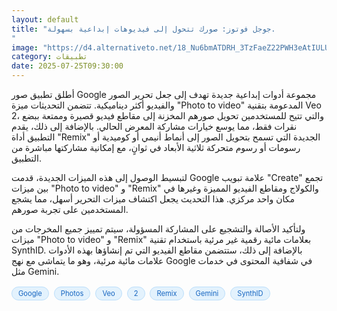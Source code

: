```yaml
---
layout: default
title: "جوجل فوتوز: صورك تتحول إلى فيديوهات إبداعية بسهولة.
"
image: "https://d4.alternativeto.net/18_Nu6bmATDRH_3TzFaeZ22PWH3eAtIULUXMh5EtSWw/rs:fill:1520:760:0/g:ce:0:0/YWJzOi8vZGlzdC9jb250ZW50LzE3NTMzODQ4Mzk4NTkucG5n.png"
category: تطبيقات
date: 2025-07-25T09:30:00
---
```


أطلق تطبيق صور Google مجموعة أدوات إبداعية جديدة تهدف إلى جعل تحرير الصور والفيديو أكثر ديناميكية. تتضمن التحديثات ميزة "Photo to video" المدعومة بتقنية Veo 2، والتي تتيح للمستخدمين تحويل صورهم المخزنة إلى مقاطع فيديو قصيرة وممتعة ببضع نقرات فقط، مما يوسع خيارات مشاركة المعرض الحالي. بالإضافة إلى ذلك، يقدم التطبيق أداة "Remix" الجديدة التي تسمح بتحويل الصور إلى أنماط أنيمي أو كوميدية أو رسومات أو رسوم متحركة ثلاثية الأبعاد في ثوانٍ، مع إمكانية مشاركتها مباشرة من التطبيق.

لتبسيط الوصول إلى هذه الميزات الجديدة، قدمت Google علامة تبويب "Create" تجمع بين ميزات "Photo to video" و "Remix" والكولاج ومقاطع الفيديو المميزة وغيرها في مكان واحد مركزي. هذا التحديث يجعل اكتشاف ميزات التحرير أسهل، مما يشجع المستخدمين على تجربة صورهم.

ولتأكيد الأصالة والتشجيع على المشاركة المسؤولة، سيتم تمييز جميع المخرجات من ميزات "Photo to video" و "Remix" بعلامات مائية رقمية غير مرئية باستخدام تقنية SynthID. بالإضافة إلى ذلك، ستتضمن مقاطع الفيديو التي تم إنشاؤها بهذه الأدوات علامات مائية مرئية، وهو ما يتماشى مع نهج Google في شفافية المحتوى في خدمات مثل Gemini.

<div style="margin-top:2px; margin-bottom:2px;"><a href="https://bidjadraft.github.io/?query=Google" style="background:#e3f2fd; color:#1565c0; font-size:80%; border-radius:12px; padding:3px 10px; margin:2px 4px 2px 0; display:inline-block; border:1px solid #bbdefb; text-decoration:none;">Google</a> <a href="https://bidjadraft.github.io/?query=Photos" style="background:#e3f2fd; color:#1565c0; font-size:80%; border-radius:12px; padding:3px 10px; margin:2px 4px 2px 0; display:inline-block; border:1px solid #bbdefb; text-decoration:none;">Photos</a> <a href="https://bidjadraft.github.io/?query=Veo" style="background:#e3f2fd; color:#1565c0; font-size:80%; border-radius:12px; padding:3px 10px; margin:2px 4px 2px 0; display:inline-block; border:1px solid #bbdefb; text-decoration:none;">Veo</a> <a href="https://bidjadraft.github.io/?query=2" style="background:#e3f2fd; color:#1565c0; font-size:80%; border-radius:12px; padding:3px 10px; margin:2px 4px 2px 0; display:inline-block; border:1px solid #bbdefb; text-decoration:none;">2</a> <a href="https://bidjadraft.github.io/?query=Remix" style="background:#e3f2fd; color:#1565c0; font-size:80%; border-radius:12px; padding:3px 10px; margin:2px 4px 2px 0; display:inline-block; border:1px solid #bbdefb; text-decoration:none;">Remix</a> <a href="https://bidjadraft.github.io/?query=Gemini" style="background:#e3f2fd; color:#1565c0; font-size:80%; border-radius:12px; padding:3px 10px; margin:2px 4px 2px 0; display:inline-block; border:1px solid #bbdefb; text-decoration:none;">Gemini</a> <a href="https://bidjadraft.github.io/?query=SynthID" style="background:#e3f2fd; color:#1565c0; font-size:80%; border-radius:12px; padding:3px 10px; margin:2px 4px 2px 0; display:inline-block; border:1px solid #bbdefb; text-decoration:none;">SynthID</a></div><br><br>
